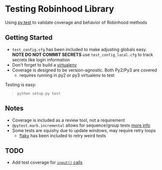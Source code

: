 # Testing Robinhood Library

Using [py.test](http://doc.pytest.org/en/latest/contents.html) to validate coverage and behavior of Robinhood methods

## Getting Started

* `test_config.cfg` has been included to make adjusting globals easy.  **NOTE DO NOT COMMIT SECRETS** use `test_config_local.cfg` to track secrets like login information
* Don't forget to build a [virtualenv](http://docs.python-guide.org/en/latest/dev/virtualenvs/)
* Coverage is designed to be version-agnostic.  Both Py2/Py3 are covered 
    * requires running in py2 or py3 virtualenv to test

Testing is easy:
> `python setup.py test`

## Notes

* Coverage is included as a review tool, not a requirement
* `@pytest.mark.incremental` allows for sequence/group tests [more info](http://doc.pytest.org/en/latest/example/simple.html#incremental-testing-test-steps)
* Some tests are squishy due to update windows, may require retry loops
    * [flaky](https://pypi.python.org/pypi/flaky) has been included to retry weird tests

## TODO

* Add test coverage for [`input()` calls](http://stackoverflow.com/a/35851524)